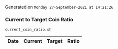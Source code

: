 Generated on `Monday 27-September-2021 at 14:21:26`

### Current to Target Coin Ratio
`current_coin_ratio.sh`

Date|Current|Target|Ratio
---|---|---|---
